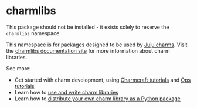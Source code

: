 # charmlibs

This package should not be installed - it exists solely to reserve the `charmlibs` namespace.

This namespace is for packages designed to be used by [Juju charms](https://juju.is/charms-architecture). Visit the [charmlibs documentation site](https://canonical-charmlibs.readthedocs-hosted.com/) for more information about charm libraries.

See more:

- Get started with charm development, using [Charmcraft tutorials](https://documentation.ubuntu.com/charmcraft/stable/tutorial/) and [Ops tutorials](https://documentation.ubuntu.com/ops/latest/tutorial/)
- Learn how to [use and write charm libraries](https://documentation.ubuntu.com/ops/latest/howto/manage-libraries/)
- Learn how to [distribute your own charm library as a Python package](https://canonical-charmlibs.readthedocs-hosted.com/how-to/python-package/)
